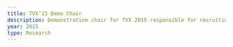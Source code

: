 ```yaml
---
title: TVX’15 Demo Chair
description: Demonstration chair for TVX 2015 responsible for recruiting, reviewing and producing the demo session on the ground in Brussels.
year: 2015
type: Research
---
```

